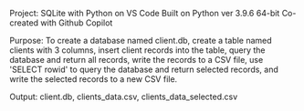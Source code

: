 Project: SQLite with Python on VS Code
Built on Python ver 3.9.6 64-bit
Co-created with Github Copilot

Purpose:
To create a database named client.db, create a table named clients with 3 columns, insert client records into the table, query the database and return all records, write the records to a CSV file, use 'SELECT rowid' to query the database and return selected records, and write the selected records to a new CSV file.  

Output: client.db, clients_data.csv, clients_data_selected.csv

